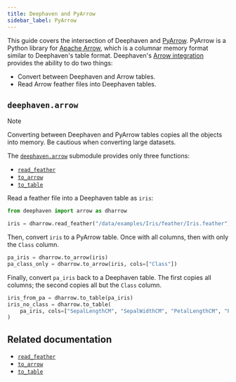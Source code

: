 ```yaml
---
title: Deephaven and PyArrow
sidebar_label: PyArrow
---
```


This guide covers the intersection of Deephaven and [PyArrow](https://arrow.apache.org/docs/python/index.html). PyArrow is a Python library for [Apache Arrow](https://arrow.apache.org/), which is a columnar memory format similar to Deephaven's table format. Deephaven's [Arrow integration](./deephaven-python-package.md#arrow) provides the ability to do two things:

- Convert between Deephaven and Arrow tables.
- Read Arrow feather files into Deephaven tables.

## `deephaven.arrow`

> [!NOTE]
> Converting between Deephaven and PyArrow tables copies all the objects into memory. Be cautious when converting large datasets.

The [`deephaven.arrow`](/core/pydoc/code/deephaven.arrow.html#module-deephaven.arrow) submodule provides only three functions:

- [`read_feather`](../reference/arrow/read-feather.md)
- [`to_arrow`](../reference/arrow/to-arrow.md)
- [`to_table`](../reference/arrow/to-table.md)

Read a feather file into a Deephaven table as `iris`:

```python test-set=1 order=iris
from deephaven import arrow as dharrow

iris = dharrow.read_feather("/data/examples/Iris/feather/Iris.feather")
```

Then, convert `iris` to a PyArrow table. Once with all columns, then with only the `Class` column.

```python test-set=1 order = pa_iris,pa_class_only
pa_iris = dharrow.to_arrow(iris)
pa_class_only = dharrow.to_arrow(iris, cols=["Class"])
```

Finally, convert `pa_iris` back to a Deephaven table. The first copies all columns; the second copies all but the `Class` column.

```python test-set=1 order=iris_from_pa,iris_no_class
iris_from_pa = dharrow.to_table(pa_iris)
iris_no_class = dharrow.to_table(
    pa_iris, cols=["SepalLengthCM", "SepalWidthCM", "PetalLengthCM", "PetalWidthCM"]
)
```

## Related documentation

- [`read_feather`](../reference/arrow/read-feather.md)
- [`to_arrow`](../reference/arrow/to-arrow.md)
- [`to_table`](../reference/arrow/to-table.md)
